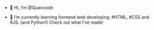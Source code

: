 - 👋 Hi, I’m @Quancode

- 🌱 I’m currently learning frontend web developing: #HTML, #CSS and #JS. (and Python!) Check out what I've made!  


<!---
Quancode/Quancode is a ✨ special ✨ repository because its `README.md` (this file) appears on your GitHub profile.
You can click the Preview link to take a look at your changes.
--->
